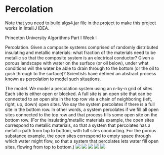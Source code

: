# Percolation

Note that you need to build algs4.jar file in the project to make this project works in IntelliJ IDEA.

Princeton University Algorithms Part I Week I 

Percolation. Given a composite systems comprised of randomly distributed insulating and metallic materials: what fraction of the materials need to be metallic so that the composite system is an electrical conductor? Given a porous landscape with water on the surface (or oil below), under what conditions will the water be able to drain through to the bottom (or the oil to gush through to the surface)? Scientists have defined an abstract process known as percolation to model such situations.

The model. We model a percolation system using an n-by-n grid of sites. Each site is either open or blocked. A full site is an open site that can be connected to an open site in the top row via a chain of neighboring (left, right, up, down) open sites. We say the system percolates if there is a full site in the bottom row. In other words, a system percolates if we fill all open sites connected to the top row and that process fills some open site on the bottom row. (For the insulating/metallic materials example, the open sites correspond to metallic materials, so that a system that percolates has a metallic path from top to bottom, with full sites conducting. For the porous substance example, the open sites correspond to empty space through which water might flow, so that a system that percolates lets water fill open sites, flowing from top to bottom.)
![](https://user-images.githubusercontent.com/55719720/90126601-9a1cb300-dd6c-11ea-94f9-49fa65be139c.JPG)
![](https://user-images.githubusercontent.com/55719720/90126760-d4865000-dd6c-11ea-96bb-d91448777e40.JPG)
![](https://user-images.githubusercontent.com/55719720/90126860-fd0e4a00-dd6c-11ea-8545-be082d76b925.JPG)
![](https://user-images.githubusercontent.com/55719720/90126961-1dd69f80-dd6d-11ea-92ef-b3b4b6e242a9.JPG)
![](https://user-images.githubusercontent.com/55719720/90127060-43fc3f80-dd6d-11ea-8139-e7d70183074d.JPG)


